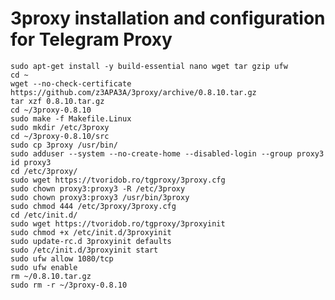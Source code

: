 3proxy installation and configuration for Telegram Proxy
===

	sudo apt-get install -y build-essential nano wget tar gzip ufw
	cd ~
	wget --no-check-certificate https://github.com/z3APA3A/3proxy/archive/0.8.10.tar.gz
	tar xzf 0.8.10.tar.gz
	cd ~/3proxy-0.8.10
	sudo make -f Makefile.Linux
	sudo mkdir /etc/3proxy
	cd ~/3proxy-0.8.10/src
	sudo cp 3proxy /usr/bin/
	sudo adduser --system --no-create-home --disabled-login --group proxy3
	id proxy3
	cd /etc/3proxy/
	sudo wget https://tvoridob.ro/tgproxy/3proxy.cfg
	sudo chown proxy3:proxy3 -R /etc/3proxy
	sudo chown proxy3:proxy3 /usr/bin/3proxy
	sudo chmod 444 /etc/3proxy/3proxy.cfg
	cd /etc/init.d/ 
	sudo wget https://tvoridob.ro/tgproxy/3proxyinit
	sudo chmod +x /etc/init.d/3proxyinit
	sudo update-rc.d 3proxyinit defaults
	sudo /etc/init.d/3proxyinit start
	sudo ufw allow 1080/tcp
	sudo ufw enable
	rm ~/0.8.10.tar.gz
	sudo rm -r ~/3proxy-0.8.10
	
